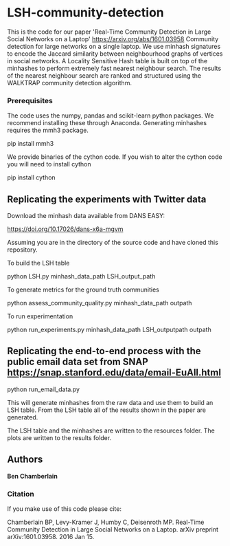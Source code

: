 # LSH-community-detection

This is the code for our paper 'Real-Time Community Detection in Large Social Networks on a Laptop' https://arxiv.org/abs/1601.03958 Community detection for large networks on a single laptop. We use minhash signatures to encode the Jaccard similarity between neighbourhood graphs of vertices in social networks. A Locality Sensitive Hash table is built on top of the minhashes to perform extremely fast nearest neighbour search. The results of the nearest neighbour search are ranked and structured using the WALKTRAP community detection algorithm.

### Prerequisites

The code uses the numpy, pandas and scikit-learn python packages. We recommend installing these through Anaconda. Generating minhashes requires the mmh3 package. 

pip install mmh3

We provide binaries of the cython code. If you wish to alter the cython code you will need to install cython

pip install cython


## Replicating the experiments with Twitter data

Download the minhash data available from DANS EASY:

https://doi.org/10.17026/dans-x6a-mgvm

Assuming you are in the directory of the source code and have cloned this repository.

To build the LSH table

python LSH.py minhash_data_path LSH_output_path

To generate metrics for the ground truth communities

python assess_community_quality.py minhash_data_path outpath

To run experimentation

python run_experiments.py minhash_data_path LSH_outputpath outpath


## Replicating the end-to-end process with the public email data set from SNAP https://snap.stanford.edu/data/email-EuAll.html

python run_email_data.py

This will generate minhashes from the raw data and use them to build an LSH table. From the LSH table all of the results shown in the paper are generated. 

The LSH table and the minhashes are written to the resources folder. The plots are written to the results folder.


## Authors

**Ben Chamberlain**

###  Citation

If you make use of this code please cite:

Chamberlain BP, Levy-Kramer J, Humby C, Deisenroth MP. Real-Time Community Detection in Large Social Networks on a Laptop. arXiv preprint arXiv:1601.03958. 2016 Jan 15.
